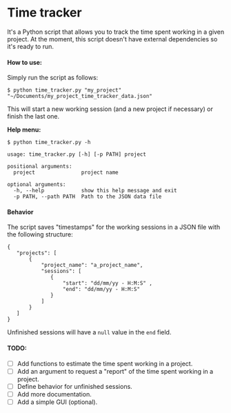 # Time tracker

It's a Python script that allows you to track the time spent working in a given project.
At the moment, this script doesn't have external dependencies so it's ready to run.

#### How to use:

Simply run the script as follows:

`$ python time_tracker.py "my_project" "~/Documents/my_project_time_tracker_data.json"`

This will start a new working session (and a new project if necessary) or finish the last one.

**Help menu:**

`$ python time_tracker.py -h`

```
usage: time_tracker.py [-h] [-p PATH] project

positional arguments:
  project               project name

optional arguments:
  -h, --help            show this help message and exit
  -p PATH, --path PATH  Path to the JSON data file
```

#### Behavior

The script saves "timestamps" for the working sessions in a JSON file with the following structure:

```
{
   "projects": [
       {
           "project_name": "a_project_name",
           "sessions": [
              {
                  "start": "dd/mm/yy - H:M:S" ,
                  "end": "dd/mm/yy - H:M:S"
              }
           ]
       }
   ]
}
```
Unfinished sessions will have a `null` value in the `end` field.

#### TODO:

- [ ] Add functions to estimate the time spent working in a project.
- [ ] Add an argument to request a "report" of the time spent working in a project.
- [ ] Define behavior for unfinished sessions.
- [ ] Add more documentation.
- [ ] Add a simple GUI (optional).